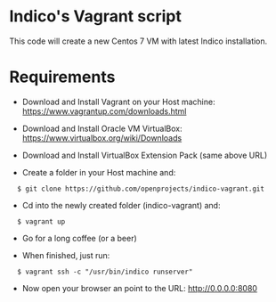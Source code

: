 Indico's Vagrant script
=======================

This code will create a new Centos 7 VM with latest Indico installation.


Requirements
============

- Download and Install Vagrant on your Host machine:  https://www.vagrantup.com/downloads.html

- Download and Install Oracle VM VirtualBox: https://www.virtualbox.org/wiki/Downloads

- Download and Install VirtualBox Extension Pack (same above URL)

- Create a folder in your Host machine and: 
```
  $ git clone https://github.com/openprojects/indico-vagrant.git
```

- Cd into the newly created folder (indico-vagrant) and:
```
  $ vagrant up
```

- Go for a long coffee (or a beer)

- When finished, just run:
```
  $ vagrant ssh -c "/usr/bin/indico runserver"
```

- Now open your browser an point to the URL: http://0.0.0.0:8080
